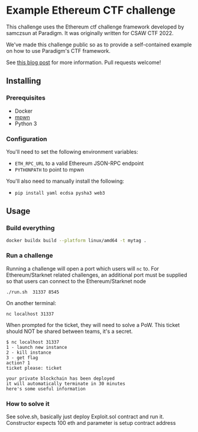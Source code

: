 # Example Ethereum CTF challenge

This challenge uses the Ethereum ctf challenge framework developed by samczsun at Paradigm. It was originally written for CSAW CTF 2022.

We've made this challenge public so as to provide a self-contained example on how to use Paradigm's CTF framework.

See [this blog post](https://www.zellic.io/blog/how-to-create-an-ethereum-ctf-challenge) for more information. Pull requests welcome!

## Installing

### Prerequisites

* Docker
* [mpwn](https://github.com/lunixbochs/mpwn)
* Python 3

### Configuration

You'll need to set the following environment variables:
* `ETH_RPC_URL` to a valid Ethereum JSON-RPC endpoint
* `PYTHONPATH` to point to mpwn

You'll also need to manually install the following:
* `pip install yaml ecdsa pysha3 web3`

## Usage

### Build everything

```bash
docker buildx build --platform linux/amd64 -t mytag .
```

### Run a challenge

Running a challenge will open a port which users will `nc` to. For Ethereum/Starknet related
challenges, an additional port must be supplied so that users can connect to the Ethereum/Starknet
node

```
./run.sh  31337 8545
```

On another terminal:

```
nc localhost 31337
```

When prompted for the ticket, they will need to solve a PoW. This ticket should NOT be shared between teams, it's a secret.

```
$ nc localhost 31337
1 - launch new instance
2 - kill instance
3 - get flag
action? 1
ticket please: ticket

your private blockchain has been deployed
it will automatically terminate in 30 minutes
here's some useful information
```

### How to solve it

See solve.sh, basically just deploy Exploit.sol contract and run it. Constructor expects 100 eth and parameter is setup contract address
